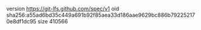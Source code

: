 version https://git-lfs.github.com/spec/v1
oid sha256:a55ad6bd35c449a691b92f85aea33d186aae9629bc886b792252170e8df1dc95
size 410566
